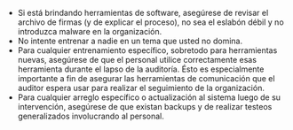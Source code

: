 
* Si está brindando herramientas de software, asegúrese de revisar el archivo de firmas (y de explicar el proceso), no sea el eslabón débil y no introduzca malware en la organización.
* No intente entrenar a nadie en un tema que usted no domina.
* Para cualquier entrenamiento específico, sobretodo para herramientas nuevas, asegúrese de que el personal utilice correctamente esas herramienta durante el lapso de la auditoría. Ésto es especialmente importante a fin de asegurar las herramientas de comunicación que el auditor espera usar para realizar el seguimiento de la organización.
* Para cualquier arreglo específico o actualización al sistema luego de su intervención, asegúrese de que existan backups y de realizar testeos generalizados involucrando al personal.

